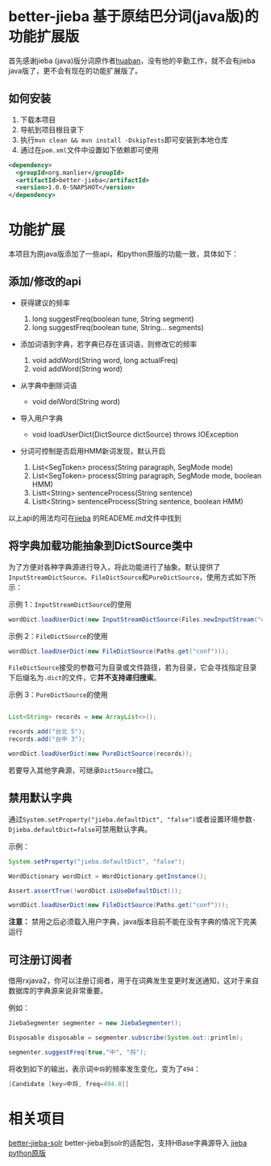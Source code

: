 better-jieba 基于原结巴分词(java版)的功能扩展版 
===============================

首先感谢jieba (java)版分词原作者[huaban](https://github.com/huaban/jieba-analysis)，没有他的辛勤工作，就不会有jieba java版了，更不会有现在的功能扩展版了。


## 如何安装

1. 下载本项目
2. 导航到项目根目录下
3. 执行`mvn clean && mvn install -DskipTests`即可安装到本地仓库
4. 通过在`pom.xml`文件中设置如下依赖即可使用

```xml
<dependency>
  <groupId>org.manlier</groupId>
  <artifactId>better-jieba</artifactId>
  <version>1.0.0-SNAPSHOT</version>
</dependency>
```

# 功能扩展

本项目为原java版添加了一些api，和python原版的功能一致，具体如下：

## 添加/修改的api

- 获得建议的频率
  1. long suggestFreq(boolean tune, String segment)
  1. long suggestFreq(boolean tune, String... segments)

- 添加词语到字典，若字典已存在该词语，则修改它的频率
  1. void addWord(String word, long actualFreq)
  2. void addWord(String word)
- 从字典中删除词语
  - void delWord(String word)
- 导入用户字典
  - void loadUserDict(DictSource dictSource) throws IOException
- 分词可控制是否启用HMM新词发现，默认开启
  1. List&lt;SegToken> process(String paragraph, SegMode mode)
  2. List&lt;SegToken> process(String paragraph, SegMode mode, boolean HMM)
  3. Listt&lt;String> sentenceProcess(String sentence)
  4. Listt&lt;String> sentenceProcess(String sentence, boolean HMM)

以上api的用法均可在[jieba](https://github.com/fxsjy/jieba) 的READEME.md文件中找到

## 将字典加载功能抽象到DictSource类中

为了方便对各种字典源进行导入，将此功能进行了抽象。默认提供了 
`InputStreamDictSource`、`FileDictSource`和`PureDictSource`，使用方式如下所示：

示例 1：`InputStreamDictSource`的使用

```java
wordDict.loadUserDict(new InputStreamDictSource(Files.newInputStream("user.dict")));
```

示例 2：`FileDictSource`的使用

```java
wordDict.loadUserDict(new FileDictSource(Paths.get("conf")));
```

`FileDictSource`接受的参数可为目录或文件路径，若为目录，它会寻找指定目录下后缀名为`.dict`的文件，它**并不支持递归搜索**。

示例 3：`PureDictSource`的使用

```java

List<String> records = new ArrayList<>();

records.add("台北 5");
records.add("台中 3");

wordDict.loadUserDict(new PureDictSource(records));
```

若要导入其他字典源，可继承`DictSource`接口。

## 禁用默认字典

通过`System.setProperty("jieba.defaultDict", "false")`或者设置环境参数`-Djieba.defaultDict=false`可禁用默认字典。

示例：

```java
System.setProperty("jieba.defaultDict", "false");

WordDictionary wordDict = WordDictionary.getInstance();

Assert.assertTrue(!wordDict.isUseDefaultDict());

wordDict.loadUserDict(new FileDictSource(Paths.get("conf")));
```

**注意：** 禁用之后必须载入用户字典，java版本目前不能在没有字典的情况下完美运行

## 可注册订阅者

借用rxjava2，你可以注册订阅者，用于在词典发生变更时发送通知，这对于来自数据库的字典源来说非常重要。

 例如：

```java
JiebaSegmenter segmenter = new JiebaSegmenter();

Disposable disposable = segmenter.subscribe(System.out::println);

segmenter.suggestFreq(true,"中", "将");
```

将收到如下的输出，表示词`中将`的频率发生变化，变为了`494`：

```java
[Candidate [key=中将, freq=494.0]]
```

# 相关项目

[better-jieba-solr](https://github.com/GlassyWing/better-jieba-solr) better-jieba到solr的适配包，支持HBase字典源导入
[jieba python原版](https://github.com/fxsjy/jieba)
